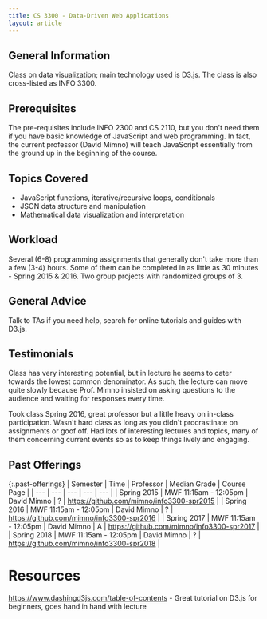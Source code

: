 ```yaml
---
title: CS 3300 - Data-Driven Web Applications
layout: article
---
```


## General Information

Class on data visualization; main technology used is D3.js. The class is also cross-listed as INFO 3300.

## Prerequisites

The pre-requisites include INFO 2300 and CS 2110, but you don't need them if you have basic knowledge of JavaScript and web programming. In fact, the current professor (David Mimno) will teach JavaScript essentially from the ground up in the beginning of the course.

## Topics Covered

  - JavaScript functions, iterative/recursive loops, conditionals
  - JSON data structure and manipulation
  - Mathematical data visualization and interpretation

## Workload

Several (6-8) programming assignments that generally don't take more than a few (3-4) hours. Some of them can be completed in as little as 30 minutes - Spring 2015 & 2016. Two group projects with randomized groups of 3.

## General Advice

Talk to TAs if you need help, search for online tutorials and guides with D3.js.

## Testimonials

Class has very interesting potential, but in lecture he seems to cater towards the lowest common denominator. As such, the lecture can move quite slowly because Prof. Mimno insisted on asking questions to the audience and waiting for responses every time.

Took class Spring 2016, great professor but a little heavy on in-class participation. Wasn't hard class as long as you didn't procrastinate on assignments or goof off. Had lots of interesting lectures and topics, many of them concerning current events so as to keep things lively and engaging.

## Past Offerings

{:.past-offerings}
| Semester | Time | Professor | Median Grade | Course Page |
| --- | --- | --- | --- | --- |
| Spring 2015 | MWF 11:15am - 12:05pm | David Mimno | ? | <https://github.com/mimno/info3300-spr2015> |
| Spring 2016 | MWF 11:15am - 12:05pm | David Mimno | ? | <https://github.com/mimno/info3300-spr2016> |
| Spring 2017 | MWF 11:15am - 12:05pm | David Mimno | A | <https://github.com/mimno/info3300-spr2017> |
| Spring 2018 | MWF 11:15am - 12:05pm | David Mimno | ? | <https://github.com/mimno/info3300-spr2018> |

# Resources

https://www.dashingd3js.com/table-of-contents - Great tutorial on D3.js for beginners, goes hand in hand with lecture

